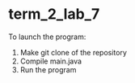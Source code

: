 # term_2_lab_7

To launch the program:

1. Make git clone of the repository
2. Compile main.java
3. Run the program